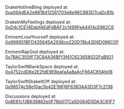 DrakeHotlineBling deployed at: [0xa06AdEA2e981B412561703e8e96C883D7caDc81b](https://mumbai.polygonscan.com/address/0xa06AdEA2e981B412561703e8e96C883D7caDc81b)

DrakeInMyFeelings deployed at: [0xD4c1CE14DabfAEdFdBAF2c1499FeA4414cE862C6](https://mumbai.polygonscan.com/address/0xD4c1CE14DabfAEdFdBAF2c1499FeA4414cE862C6)

EminemLoseYourself deployed at: [0x999951BFD435645A2936ce220D78b43D6D096C0F](https://mumbai.polygonscan.com/address/0x999951BFD435645A2936ce220D78b43D6D096C0F)

EminemRapGod deployed at: [0x7BAC355fF73C84A36BFf3f41C623658022FaB921](https://mumbai.polygonscan.com/address/0x7BAC355fF73C84A36BFf3f41C623658022FaB921)

TaylorSwiftBlankSpace deployed at: [0x4752cdD6e2E2fdE9EBeafaAa8aAcF664C65Afe18](https://mumbai.polygonscan.com/address/0x4752cdD6e2E2fdE9EBeafaAa8aAcF664C65Afe18)

TaylorSwiftShakeItOff deployed at: [0x98574c58e10ac5b42E19616F63B3AA3D3F7c2138](https://mumbai.polygonscan.com/address/0x98574c58e10ac5b42E19616F63B3AA3D3F7c2138)

Discussions deployed at: [0x8E81c13B639882e0F76b017Ca5D064D5DA3C81F7](https://mumbai.polygonscan.com/address/0x8E81c13B639882e0F76b017Ca5D064D5DA3C81F7)
